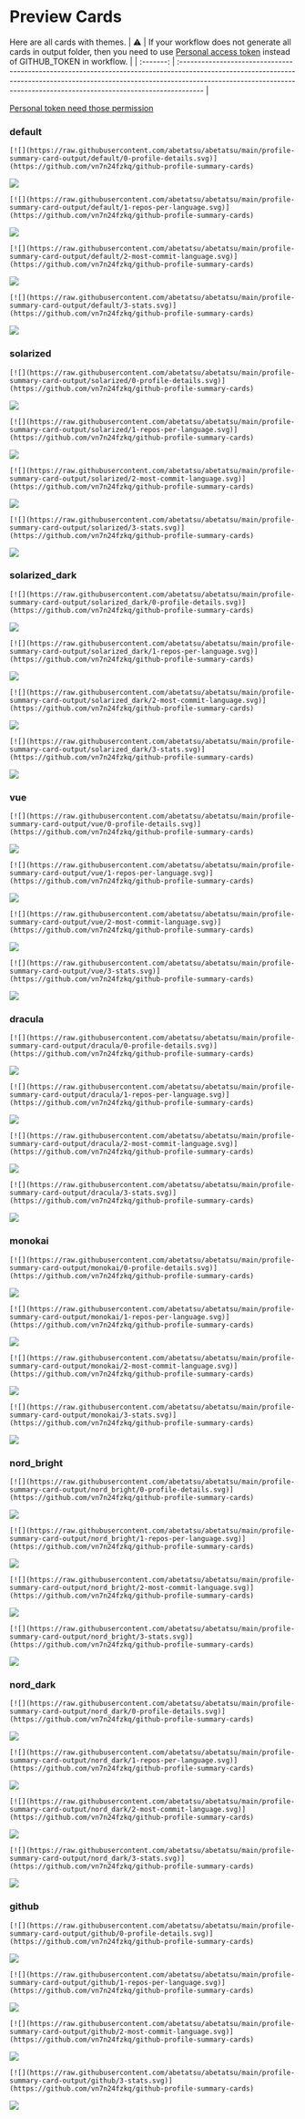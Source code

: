 
# Preview Cards

Here are all cards with themes.
| :warning: | If your workflow does not generate all cards in output folder, then you need to use [Personal access token](https://docs.github.com/en/actions/configuring-and-managing-workflows/creating-and-storing-encrypted-secrets) instead of GITHUB_TOKEN in workflow. |
| :-------: | :------------------------------------------------------------------------------------------------------------------------------------------------------------------------------------------------------------------------------------------------ |

[Personal token need those permission](https://github.com/vn7n24fzkq/github-profile-summary-cards/wiki/Personal-access-token-permissions)


### default


```
[![](https://raw.githubusercontent.com/abetatsu/abetatsu/main/profile-summary-card-output/default/0-profile-details.svg)](https://github.com/vn7n24fzkq/github-profile-summary-cards)
```
![](https://raw.githubusercontent.com/abetatsu/abetatsu/main/profile-summary-card-output/default/0-profile-details.svg)


```
[![](https://raw.githubusercontent.com/abetatsu/abetatsu/main/profile-summary-card-output/default/1-repos-per-language.svg)](https://github.com/vn7n24fzkq/github-profile-summary-cards)
```
![](https://raw.githubusercontent.com/abetatsu/abetatsu/main/profile-summary-card-output/default/1-repos-per-language.svg)


```
[![](https://raw.githubusercontent.com/abetatsu/abetatsu/main/profile-summary-card-output/default/2-most-commit-language.svg)](https://github.com/vn7n24fzkq/github-profile-summary-cards)
```
![](https://raw.githubusercontent.com/abetatsu/abetatsu/main/profile-summary-card-output/default/2-most-commit-language.svg)


```
[![](https://raw.githubusercontent.com/abetatsu/abetatsu/main/profile-summary-card-output/default/3-stats.svg)](https://github.com/vn7n24fzkq/github-profile-summary-cards)
```
![](https://raw.githubusercontent.com/abetatsu/abetatsu/main/profile-summary-card-output/default/3-stats.svg)


### solarized


```
[![](https://raw.githubusercontent.com/abetatsu/abetatsu/main/profile-summary-card-output/solarized/0-profile-details.svg)](https://github.com/vn7n24fzkq/github-profile-summary-cards)
```
![](https://raw.githubusercontent.com/abetatsu/abetatsu/main/profile-summary-card-output/solarized/0-profile-details.svg)


```
[![](https://raw.githubusercontent.com/abetatsu/abetatsu/main/profile-summary-card-output/solarized/1-repos-per-language.svg)](https://github.com/vn7n24fzkq/github-profile-summary-cards)
```
![](https://raw.githubusercontent.com/abetatsu/abetatsu/main/profile-summary-card-output/solarized/1-repos-per-language.svg)


```
[![](https://raw.githubusercontent.com/abetatsu/abetatsu/main/profile-summary-card-output/solarized/2-most-commit-language.svg)](https://github.com/vn7n24fzkq/github-profile-summary-cards)
```
![](https://raw.githubusercontent.com/abetatsu/abetatsu/main/profile-summary-card-output/solarized/2-most-commit-language.svg)


```
[![](https://raw.githubusercontent.com/abetatsu/abetatsu/main/profile-summary-card-output/solarized/3-stats.svg)](https://github.com/vn7n24fzkq/github-profile-summary-cards)
```
![](https://raw.githubusercontent.com/abetatsu/abetatsu/main/profile-summary-card-output/solarized/3-stats.svg)


### solarized_dark


```
[![](https://raw.githubusercontent.com/abetatsu/abetatsu/main/profile-summary-card-output/solarized_dark/0-profile-details.svg)](https://github.com/vn7n24fzkq/github-profile-summary-cards)
```
![](https://raw.githubusercontent.com/abetatsu/abetatsu/main/profile-summary-card-output/solarized_dark/0-profile-details.svg)


```
[![](https://raw.githubusercontent.com/abetatsu/abetatsu/main/profile-summary-card-output/solarized_dark/1-repos-per-language.svg)](https://github.com/vn7n24fzkq/github-profile-summary-cards)
```
![](https://raw.githubusercontent.com/abetatsu/abetatsu/main/profile-summary-card-output/solarized_dark/1-repos-per-language.svg)


```
[![](https://raw.githubusercontent.com/abetatsu/abetatsu/main/profile-summary-card-output/solarized_dark/2-most-commit-language.svg)](https://github.com/vn7n24fzkq/github-profile-summary-cards)
```
![](https://raw.githubusercontent.com/abetatsu/abetatsu/main/profile-summary-card-output/solarized_dark/2-most-commit-language.svg)


```
[![](https://raw.githubusercontent.com/abetatsu/abetatsu/main/profile-summary-card-output/solarized_dark/3-stats.svg)](https://github.com/vn7n24fzkq/github-profile-summary-cards)
```
![](https://raw.githubusercontent.com/abetatsu/abetatsu/main/profile-summary-card-output/solarized_dark/3-stats.svg)


### vue


```
[![](https://raw.githubusercontent.com/abetatsu/abetatsu/main/profile-summary-card-output/vue/0-profile-details.svg)](https://github.com/vn7n24fzkq/github-profile-summary-cards)
```
![](https://raw.githubusercontent.com/abetatsu/abetatsu/main/profile-summary-card-output/vue/0-profile-details.svg)


```
[![](https://raw.githubusercontent.com/abetatsu/abetatsu/main/profile-summary-card-output/vue/1-repos-per-language.svg)](https://github.com/vn7n24fzkq/github-profile-summary-cards)
```
![](https://raw.githubusercontent.com/abetatsu/abetatsu/main/profile-summary-card-output/vue/1-repos-per-language.svg)


```
[![](https://raw.githubusercontent.com/abetatsu/abetatsu/main/profile-summary-card-output/vue/2-most-commit-language.svg)](https://github.com/vn7n24fzkq/github-profile-summary-cards)
```
![](https://raw.githubusercontent.com/abetatsu/abetatsu/main/profile-summary-card-output/vue/2-most-commit-language.svg)


```
[![](https://raw.githubusercontent.com/abetatsu/abetatsu/main/profile-summary-card-output/vue/3-stats.svg)](https://github.com/vn7n24fzkq/github-profile-summary-cards)
```
![](https://raw.githubusercontent.com/abetatsu/abetatsu/main/profile-summary-card-output/vue/3-stats.svg)


### dracula


```
[![](https://raw.githubusercontent.com/abetatsu/abetatsu/main/profile-summary-card-output/dracula/0-profile-details.svg)](https://github.com/vn7n24fzkq/github-profile-summary-cards)
```
![](https://raw.githubusercontent.com/abetatsu/abetatsu/main/profile-summary-card-output/dracula/0-profile-details.svg)


```
[![](https://raw.githubusercontent.com/abetatsu/abetatsu/main/profile-summary-card-output/dracula/1-repos-per-language.svg)](https://github.com/vn7n24fzkq/github-profile-summary-cards)
```
![](https://raw.githubusercontent.com/abetatsu/abetatsu/main/profile-summary-card-output/dracula/1-repos-per-language.svg)


```
[![](https://raw.githubusercontent.com/abetatsu/abetatsu/main/profile-summary-card-output/dracula/2-most-commit-language.svg)](https://github.com/vn7n24fzkq/github-profile-summary-cards)
```
![](https://raw.githubusercontent.com/abetatsu/abetatsu/main/profile-summary-card-output/dracula/2-most-commit-language.svg)


```
[![](https://raw.githubusercontent.com/abetatsu/abetatsu/main/profile-summary-card-output/dracula/3-stats.svg)](https://github.com/vn7n24fzkq/github-profile-summary-cards)
```
![](https://raw.githubusercontent.com/abetatsu/abetatsu/main/profile-summary-card-output/dracula/3-stats.svg)


### monokai


```
[![](https://raw.githubusercontent.com/abetatsu/abetatsu/main/profile-summary-card-output/monokai/0-profile-details.svg)](https://github.com/vn7n24fzkq/github-profile-summary-cards)
```
![](https://raw.githubusercontent.com/abetatsu/abetatsu/main/profile-summary-card-output/monokai/0-profile-details.svg)


```
[![](https://raw.githubusercontent.com/abetatsu/abetatsu/main/profile-summary-card-output/monokai/1-repos-per-language.svg)](https://github.com/vn7n24fzkq/github-profile-summary-cards)
```
![](https://raw.githubusercontent.com/abetatsu/abetatsu/main/profile-summary-card-output/monokai/1-repos-per-language.svg)


```
[![](https://raw.githubusercontent.com/abetatsu/abetatsu/main/profile-summary-card-output/monokai/2-most-commit-language.svg)](https://github.com/vn7n24fzkq/github-profile-summary-cards)
```
![](https://raw.githubusercontent.com/abetatsu/abetatsu/main/profile-summary-card-output/monokai/2-most-commit-language.svg)


```
[![](https://raw.githubusercontent.com/abetatsu/abetatsu/main/profile-summary-card-output/monokai/3-stats.svg)](https://github.com/vn7n24fzkq/github-profile-summary-cards)
```
![](https://raw.githubusercontent.com/abetatsu/abetatsu/main/profile-summary-card-output/monokai/3-stats.svg)


### nord_bright


```
[![](https://raw.githubusercontent.com/abetatsu/abetatsu/main/profile-summary-card-output/nord_bright/0-profile-details.svg)](https://github.com/vn7n24fzkq/github-profile-summary-cards)
```
![](https://raw.githubusercontent.com/abetatsu/abetatsu/main/profile-summary-card-output/nord_bright/0-profile-details.svg)


```
[![](https://raw.githubusercontent.com/abetatsu/abetatsu/main/profile-summary-card-output/nord_bright/1-repos-per-language.svg)](https://github.com/vn7n24fzkq/github-profile-summary-cards)
```
![](https://raw.githubusercontent.com/abetatsu/abetatsu/main/profile-summary-card-output/nord_bright/1-repos-per-language.svg)


```
[![](https://raw.githubusercontent.com/abetatsu/abetatsu/main/profile-summary-card-output/nord_bright/2-most-commit-language.svg)](https://github.com/vn7n24fzkq/github-profile-summary-cards)
```
![](https://raw.githubusercontent.com/abetatsu/abetatsu/main/profile-summary-card-output/nord_bright/2-most-commit-language.svg)


```
[![](https://raw.githubusercontent.com/abetatsu/abetatsu/main/profile-summary-card-output/nord_bright/3-stats.svg)](https://github.com/vn7n24fzkq/github-profile-summary-cards)
```
![](https://raw.githubusercontent.com/abetatsu/abetatsu/main/profile-summary-card-output/nord_bright/3-stats.svg)


### nord_dark


```
[![](https://raw.githubusercontent.com/abetatsu/abetatsu/main/profile-summary-card-output/nord_dark/0-profile-details.svg)](https://github.com/vn7n24fzkq/github-profile-summary-cards)
```
![](https://raw.githubusercontent.com/abetatsu/abetatsu/main/profile-summary-card-output/nord_dark/0-profile-details.svg)


```
[![](https://raw.githubusercontent.com/abetatsu/abetatsu/main/profile-summary-card-output/nord_dark/1-repos-per-language.svg)](https://github.com/vn7n24fzkq/github-profile-summary-cards)
```
![](https://raw.githubusercontent.com/abetatsu/abetatsu/main/profile-summary-card-output/nord_dark/1-repos-per-language.svg)


```
[![](https://raw.githubusercontent.com/abetatsu/abetatsu/main/profile-summary-card-output/nord_dark/2-most-commit-language.svg)](https://github.com/vn7n24fzkq/github-profile-summary-cards)
```
![](https://raw.githubusercontent.com/abetatsu/abetatsu/main/profile-summary-card-output/nord_dark/2-most-commit-language.svg)


```
[![](https://raw.githubusercontent.com/abetatsu/abetatsu/main/profile-summary-card-output/nord_dark/3-stats.svg)](https://github.com/vn7n24fzkq/github-profile-summary-cards)
```
![](https://raw.githubusercontent.com/abetatsu/abetatsu/main/profile-summary-card-output/nord_dark/3-stats.svg)


### github


```
[![](https://raw.githubusercontent.com/abetatsu/abetatsu/main/profile-summary-card-output/github/0-profile-details.svg)](https://github.com/vn7n24fzkq/github-profile-summary-cards)
```
![](https://raw.githubusercontent.com/abetatsu/abetatsu/main/profile-summary-card-output/github/0-profile-details.svg)


```
[![](https://raw.githubusercontent.com/abetatsu/abetatsu/main/profile-summary-card-output/github/1-repos-per-language.svg)](https://github.com/vn7n24fzkq/github-profile-summary-cards)
```
![](https://raw.githubusercontent.com/abetatsu/abetatsu/main/profile-summary-card-output/github/1-repos-per-language.svg)


```
[![](https://raw.githubusercontent.com/abetatsu/abetatsu/main/profile-summary-card-output/github/2-most-commit-language.svg)](https://github.com/vn7n24fzkq/github-profile-summary-cards)
```
![](https://raw.githubusercontent.com/abetatsu/abetatsu/main/profile-summary-card-output/github/2-most-commit-language.svg)


```
[![](https://raw.githubusercontent.com/abetatsu/abetatsu/main/profile-summary-card-output/github/3-stats.svg)](https://github.com/vn7n24fzkq/github-profile-summary-cards)
```
![](https://raw.githubusercontent.com/abetatsu/abetatsu/main/profile-summary-card-output/github/3-stats.svg)

